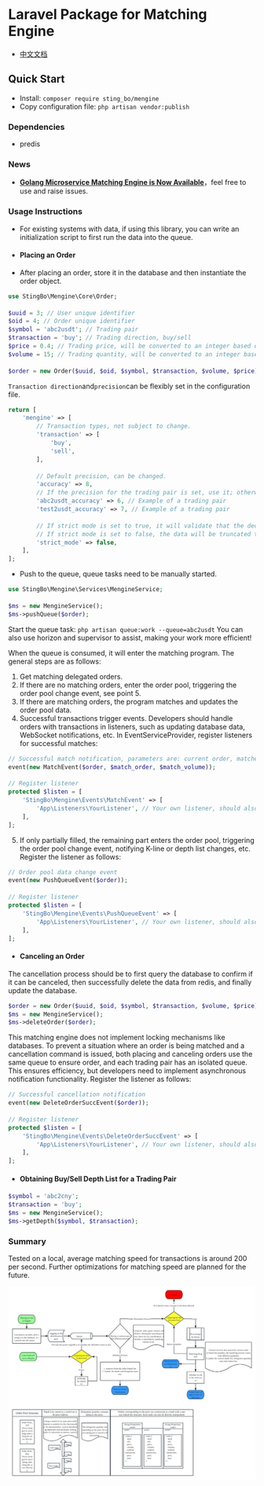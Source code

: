 # Laravel Package for Matching Engine

- [中文文档](README_CN.md)

## Quick Start

- Install: `composer require sting_bo/mengine`
- Copy configuration file: `php artisan vendor:publish`


### Dependencies
* predis

### News

* **[Golang Microservice Matching Engine is Now Available](https://github.com/stingbo/gome)**，feel free to use and raise issues.

### Usage Instructions
* For existing systems with data, if using this library, you can write an initialization script to first run the data into the queue.

* #### Placing an Order ####

* After placing an order, store it in the database and then instantiate the order object.

```php
use StingBo\Mengine\Core\Order;

$uuid = 3; // User unique identifier
$oid = 4; // Order unique identifier
$symbol = 'abc2usdt'; // Trading pair
$transaction = 'buy'; // Trading direction, buy/sell
$price = 0.4; // Trading price, will be converted to an integer based on the set precision
$volume = 15; // Trading quantity, will be converted to an integer based on the set precision

$order = new Order($uuid, $oid, $symbol, $transaction, $volume, $price);
```

`Transaction direction`and`precision`can be flexibly set in the configuration file.
```php
return [
    'mengine' => [
        // Transaction types, not subject to change.
        'transaction' => [
            'buy',
            'sell',
        ],

        // Default precision, can be changed.
        'accuracy' => 8,
        // If the precision for the trading pair is set, use it; otherwise, take the default accuracy.
        'abc2usdt_accuracy' => 6, // Example of a trading pair
        'test2usdt_accuracy' => 7, // Example of a trading pair

        // If strict mode is set to true, it will validate that the decimal places of the transaction volume or price must be less than the configured length, otherwise the order will fail.
        // If strict mode is set to false, the data will be truncated to the configured decimal places length.
        'strict_mode' => false,
    ],
];
```

* Push to the queue, queue tasks need to be manually started.
```php
use StingBo\Mengine\Services\MengineService;

$ms = new MengineService();
$ms->pushQueue($order);
```
Start the queue task:
`php artisan queue:work --queue=abc2usdt`
You can also use horizon and supervisor to assist, making your work more efficient!

When the queue is consumed, it will enter the matching program. The general steps are as follows: 
1. Get matching delegated orders.
2. If there are no matching orders, enter the order pool, triggering the order pool change event, see point 5.
3. If there are matching orders, the program matches and updates the order pool data.  
4. Successful transactions trigger events. Developers should handle orders with transactions in listeners, such as updating database data, WebSocket notifications, etc.
In EventServiceProvider, register listeners for successful matches:
```php
// Successful match notification, parameters are: current order, matched order, transaction quantity
event(new MatchEvent($order, $match_order, $match_volume));

// Register listener
protected $listen = [
    'StingBo\Mengine\Events\MatchEvent' => [
        'App\Listeners\YourListener', // Your own listener, should also be implemented asynchronously
    ],
];
```
5. If only partially filled, the remaining part enters the order pool, triggering the order pool change event, notifying K-line or depth list changes, etc.
Register the listener as follows:
```php
// Order pool data change event
event(new PushQueueEvent($order));

// Register listener
protected $listen = [
    'StingBo\Mengine\Events\PushQueueEvent' => [
        'App\Listeners\YourListener', // Your own listener, should also be implemented asynchronously
    ],
];
```

* #### Canceling an Order ####
The cancellation process should be to first query the database to confirm if it can be canceled, then successfully delete the data from redis, and finally update the database.
```php
$order = new Order($uuid, $oid, $symbol, $transaction, $volume, $price);
$ms = new MengineService();
$ms->deleteOrder($order);
```
This matching engine does not implement locking mechanisms like databases. To prevent a situation where an order is being matched and a cancellation command is issued, both placing and canceling orders use the same queue to ensure order, and each trading pair has an isolated queue. This ensures efficiency, but developers need to implement asynchronous notification functionality. Register the listener as follows:
```php
// Successful cancellation notification
event(new DeleteOrderSuccEvent($order));

// Register listener
protected $listen = [
    'StingBo\Mengine\Events\DeleteOrderSuccEvent' => [
        'App\Listeners\YourListener', // Your own listener, should also be implemented asynchronously
    ],
];
```

* #### Obtaining Buy/Sell Depth List for a Trading Pair ####
```php
$symbol = 'abc2cny';
$transaction = 'buy';
$ms = new MengineService();
$ms->getDepth($symbol, $transaction);
```

### Summary

Tested on a local, average matching speed for transactions is around 200 per second. Further optimizations for matching speed are planned for the future.

![Design of a Matching Engine Based on Redis](https://raw.githubusercontent.com/stingbo/image/master/CryptocurrencyExchange-SimpleMatchingEngineBasedOnRedis.png)
